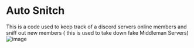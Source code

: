 # Auto Snitch
 This is a code used to keep track of a discord servers online members and sniff out new members ( this is used to take down fake Middleman Servers)
![image](https://github.com/clockwrks/Auto-Snitch/assets/123266805/5064a855-e062-4ef5-949e-f1d38d96cddb)
